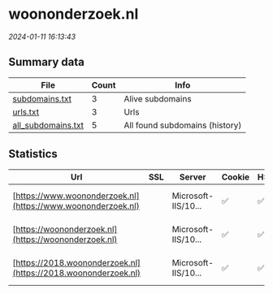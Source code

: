 # woononderzoek.nl
*2024-01-11 16:13:43*
## Summary data
| File       | Count | Info |
|------------|-------|------|
|[subdomains.txt](/data/woononderzoek.nl/subdomains.txt)|3|Alive subdomains|
|[urls.txt](/data/woononderzoek.nl/urls.txt)|3|Urls|
|[all_subdomains.txt](/data/woononderzoek.nl/all_subdomains.txt)|5|All found subdomains (history)|
## Statistics
| Url | SSL | Server | Cookie | HSTS | CSP | XFO | XXP | RP | Tech |Title |
|------------|-------|------|------|------|------|------|------|------|------|------|
|[https://www.woononderzoek.nl](https://www.woononderzoek.nl)| |Microsoft-IIS/10...|:white_check_mark: |:white_check_mark: |:warning: |:white_check_mark: |:white_check_mark: |:white_check_mark: |Amazon S3 Amazon...|Woononderzoek Ne...|
|[https://woononderzoek.nl](https://woononderzoek.nl)| |Microsoft-IIS/10...|:white_check_mark: |:white_check_mark: |:warning: |:white_check_mark: |:white_check_mark: |:white_check_mark: |Amazon S3 Amazon...|Woononderzoek Ne...|
|[https://2018.woononderzoek.nl](https://2018.woononderzoek.nl)| |Microsoft-IIS/10...|:white_check_mark: |:white_check_mark: |:warning: |:white_check_mark: |:white_check_mark: |:white_check_mark: |Amazon S3 Amazon...|Woononderzoek Ne...|